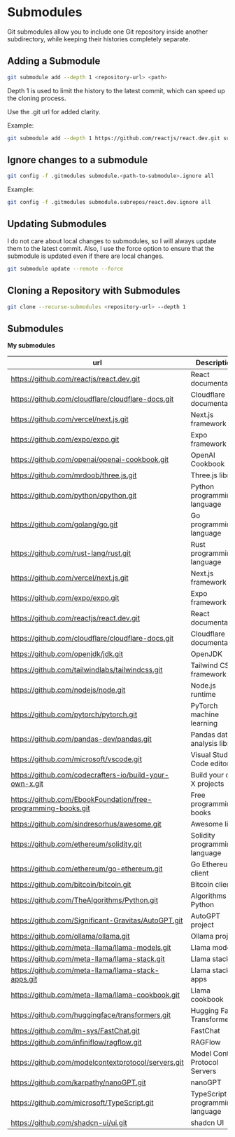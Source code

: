 # Submodules

Git submodules allow you to include one Git repository inside another subdirectory, while keeping their histories completely separate.

## Adding a Submodule

```zsh
git submodule add --depth 1 <repository-url> <path>
```

Depth 1 is used to limit the history to the latest commit, which can speed up the cloning process.

Use the .git url for added clarity.

Example:

```zsh
git submodule add --depth 1 https://github.com/reactjs/react.dev.git subrepos/react.dev
```

## Ignore changes to a submodule

```zsh
git config -f .gitmodules submodule.<path-to-submodule>.ignore all
```

Example:

```zsh
git config -f .gitmodules submodule.subrepos/react.dev.ignore all
```

## Updating Submodules

I do not care about local changes to submodules, so I will always update them to the latest commit. Also, I use the force option to ensure that the submodule is updated even if there are local changes.

```zsh
git submodule update --remote --force
```

## Cloning a Repository with Submodules

```zsh
git clone --recurse-submodules <repository-url> --depth 1
```

## Submodules

**My submodules**

| url                                                           | Description                     |
| ------------------------------------------------------------- | ------------------------------- |
| https://github.com/reactjs/react.dev.git                      | React documentation             |
| https://github.com/cloudflare/cloudflare-docs.git             | Cloudflare documentation        |
| https://github.com/vercel/next.js.git                         | Next.js framework               |
| https://github.com/expo/expo.git                              | Expo framework                  |
| https://github.com/openai/openai-cookbook.git                 | OpenAI Cookbook                 |
| https://github.com/mrdoob/three.js.git                        | Three.js library                |
| https://github.com/python/cpython.git                         | Python programming language     |
| https://github.com/golang/go.git                              | Go programming language         |
| https://github.com/rust-lang/rust.git                         | Rust programming language       |
| https://github.com/vercel/next.js.git                         | Next.js framework               |
| https://github.com/expo/expo.git                              | Expo framework                  |
| https://github.com/reactjs/react.dev.git                      | React documentation             |
| https://github.com/cloudflare/cloudflare-docs.git             | Cloudflare documentation        |
| https://github.com/openjdk/jdk.git                            | OpenJDK                         |
| https://github.com/tailwindlabs/tailwindcss.git               | Tailwind CSS framework          |
| https://github.com/nodejs/node.git                            | Node.js runtime                 |
| https://github.com/pytorch/pytorch.git                        | PyTorch machine learning        |
| https://github.com/pandas-dev/pandas.git                      | Pandas data analysis library    |
| https://github.com/microsoft/vscode.git                       | Visual Studio Code editor       |
| https://github.com/codecrafters-io/build-your-own-x.git       | Build your own X projects       |
| https://github.com/EbookFoundation/free-programming-books.git | Free programming books          |
| https://github.com/sindresorhus/awesome.git                   | Awesome lists                   |
| https://github.com/ethereum/solidity.git                      | Solidity programming language   |
| https://github.com/ethereum/go-ethereum.git                   | Go Ethereum client              |
| https://github.com/bitcoin/bitcoin.git                        | Bitcoin client                  |
| https://github.com/TheAlgorithms/Python.git                   | Algorithms in Python            |
| https://github.com/Significant-Gravitas/AutoGPT.git           | AutoGPT project                 |
| https://github.com/ollama/ollama.git                          | Ollama project                  |
| https://github.com/meta-llama/llama-models.git                | Llama models                    |
| https://github.com/meta-llama/llama-stack.git                 | Llama stack                     |
| https://github.com/meta-llama/llama-stack-apps.git            | Llama stack apps                |
| https://github.com/meta-llama/llama-cookbook.git              | Llama cookbook                  |
| https://github.com/huggingface/transformers.git               | Hugging Face Transformers       |
| https://github.com/lm-sys/FastChat.git                        | FastChat                        |
| https://github.com/infiniflow/ragflow.git                     | RAGFlow                         |
| https://github.com/modelcontextprotocol/servers.git           | Model Context Protocol Servers  |
| https://github.com/karpathy/nanoGPT.git                       | nanoGPT                         |
| https://github.com/microsoft/TypeScript.git                   | TypeScript programming language |
| https://github.com/shadcn-ui/ui.git                           | shadcn UI                       |
